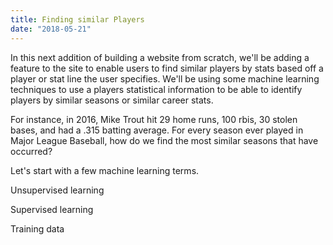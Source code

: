 ```yaml
---
title: Finding similar Players
date: "2018-05-21"
---
```

<div>
  <p>
    In this next addition of building a website from scratch, we'll be adding a feature to the site to enable users to find similar players by stats based off a player or stat line the user specifies. We'll be using some machine learning techniques to use a players statistical information to be able to identify players by similar seasons or similar career stats.
  </p>
  <p>
    For instance, in 2016, Mike Trout hit 29 home runs,	100 rbis,	30 stolen bases, and had a .315 batting average. For every season ever played in Major League Baseball, how do we find the most similar seasons that have occurred?
  </p>
  <p>Let's start with a few machine learning terms.</p>
  <p>Unsupervised learning</p>
  <p>Supervised learning</p>
  <p>Training data</p>
</div>
